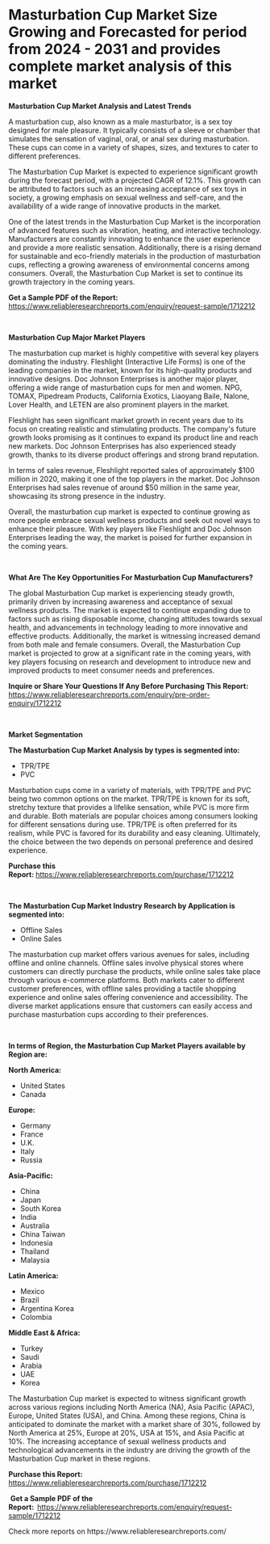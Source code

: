 <p><h1>Masturbation Cup Market Size Growing and Forecasted for period from 2024 - 2031 and provides complete market analysis of this market</h1></p><p><strong>Masturbation Cup Market Analysis and Latest Trends</strong></p>
<p><p>A masturbation cup, also known as a male masturbator, is a sex toy designed for male pleasure. It typically consists of a sleeve or chamber that simulates the sensation of vaginal, oral, or anal sex during masturbation. These cups can come in a variety of shapes, sizes, and textures to cater to different preferences.</p><p>The Masturbation Cup Market is expected to experience significant growth during the forecast period, with a projected CAGR of 12.1%. This growth can be attributed to factors such as an increasing acceptance of sex toys in society, a growing emphasis on sexual wellness and self-care, and the availability of a wide range of innovative products in the market.</p><p>One of the latest trends in the Masturbation Cup Market is the incorporation of advanced features such as vibration, heating, and interactive technology. Manufacturers are constantly innovating to enhance the user experience and provide a more realistic sensation. Additionally, there is a rising demand for sustainable and eco-friendly materials in the production of masturbation cups, reflecting a growing awareness of environmental concerns among consumers. Overall, the Masturbation Cup Market is set to continue its growth trajectory in the coming years.</p></p>
<p><strong>Get a Sample PDF of the Report:&nbsp;</strong> <a href="https://www.reliableresearchreports.com/enquiry/request-sample/1712212">https://www.reliableresearchreports.com/enquiry/request-sample/1712212</a></p>
<p>&nbsp;</p>
<p><strong>Masturbation Cup Major Market Players</strong></p>
<p><p>The masturbation cup market is highly competitive with several key players dominating the industry. Fleshlight (Interactive Life Forms) is one of the leading companies in the market, known for its high-quality products and innovative designs. Doc Johnson Enterprises is another major player, offering a wide range of masturbation cups for men and women. NPG, TOMAX, Pipedream Products, California Exotics, Liaoyang Baile, Nalone, Lover Health, and LETEN are also prominent players in the market.</p><p>Fleshlight has seen significant market growth in recent years due to its focus on creating realistic and stimulating products. The company's future growth looks promising as it continues to expand its product line and reach new markets. Doc Johnson Enterprises has also experienced steady growth, thanks to its diverse product offerings and strong brand reputation.</p><p>In terms of sales revenue, Fleshlight reported sales of approximately $100 million in 2020, making it one of the top players in the market. Doc Johnson Enterprises had sales revenue of around $50 million in the same year, showcasing its strong presence in the industry.</p><p>Overall, the masturbation cup market is expected to continue growing as more people embrace sexual wellness products and seek out novel ways to enhance their pleasure. With key players like Fleshlight and Doc Johnson Enterprises leading the way, the market is poised for further expansion in the coming years.</p></p>
<p>&nbsp;</p>
<p><strong>What Are The Key Opportunities For Masturbation Cup Manufacturers?</strong></p>
<p><p>The global Masturbation Cup market is experiencing steady growth, primarily driven by increasing awareness and acceptance of sexual wellness products. The market is expected to continue expanding due to factors such as rising disposable income, changing attitudes towards sexual health, and advancements in technology leading to more innovative and effective products. Additionally, the market is witnessing increased demand from both male and female consumers. Overall, the Masturbation Cup market is projected to grow at a significant rate in the coming years, with key players focusing on research and development to introduce new and improved products to meet consumer needs and preferences.</p></p>
<p><strong>Inquire or Share Your Questions If Any Before Purchasing This Report:</strong> <a href="https://www.reliableresearchreports.com/enquiry/pre-order-enquiry/1712212">https://www.reliableresearchreports.com/enquiry/pre-order-enquiry/1712212</a></p>
<p>&nbsp;</p>
<p><strong>Market Segmentation</strong></p>
<p><strong>The Masturbation Cup Market Analysis by types is segmented into:</strong></p>
<p><ul><li>TPR/TPE</li><li>PVC</li></ul></p>
<p><p>Masturbation cups come in a variety of materials, with TPR/TPE and PVC being two common options on the market. TPR/TPE is known for its soft, stretchy texture that provides a lifelike sensation, while PVC is more firm and durable. Both materials are popular choices among consumers looking for different sensations during use. TPR/TPE is often preferred for its realism, while PVC is favored for its durability and easy cleaning. Ultimately, the choice between the two depends on personal preference and desired experience.</p></p>
<p><strong>Purchase this Report:&nbsp;</strong><a href="https://www.reliableresearchreports.com/purchase/1712212">https://www.reliableresearchreports.com/purchase/1712212</a></p>
<p>&nbsp;</p>
<p><strong>The Masturbation Cup Market Industry Research by Application is segmented into:</strong></p>
<p><ul><li>Offline Sales</li><li>Online Sales</li></ul></p>
<p><p>The masturbation cup market offers various avenues for sales, including offline and online channels. Offline sales involve physical stores where customers can directly purchase the products, while online sales take place through various e-commerce platforms. Both markets cater to different customer preferences, with offline sales providing a tactile shopping experience and online sales offering convenience and accessibility. The diverse market applications ensure that customers can easily access and purchase masturbation cups according to their preferences.</p></p>
<p>&nbsp;</p>
<p><strong>In terms of Region, the Masturbation Cup Market Players available by Region are:</strong></p>
<p>
    <p> <strong> North America: </strong>
        <ul>
            <li>United States</li>
            <li>Canada</li>
        </ul>
        </p> 
    <p> <strong> Europe: </strong>
        <ul>
            <li>Germany</li>
            <li>France</li>
            <li>U.K.</li>
            <li>Italy</li>
            <li>Russia</li>
        </ul>
        </p> 
    <p> <strong> Asia-Pacific: </strong>
        <ul>
            <li>China</li>
            <li>Japan</li>
            <li>South Korea</li>
            <li>India</li>
            <li>Australia</li>
            <li>China Taiwan</li>
            <li>Indonesia</li>
            <li>Thailand</li>
            <li>Malaysia</li>
        </ul>
        </p> 
    <p> <strong> Latin America: </strong>
        <ul>
            <li>Mexico</li>
            <li>Brazil</li>
            <li>Argentina Korea</li>
            <li>Colombia</li>
        </ul>
        </p> 
    <p> <strong> Middle East & Africa: </strong>
        <ul>
            <li>Turkey</li>
            <li>Saudi</li>
            <li>Arabia</li>
            <li>UAE</li>
            <li>Korea</li>
        </ul>
    </p>
    </p>
<p><p>The Masturbation Cup market is expected to witness significant growth across various regions including North America (NA), Asia Pacific (APAC), Europe, United States (USA), and China. Among these regions, China is anticipated to dominate the market with a market share of 30%, followed by North America at 25%, Europe at 20%, USA at 15%, and Asia Pacific at 10%. The increasing acceptance of sexual wellness products and technological advancements in the industry are driving the growth of the Masturbation Cup market in these regions.</p></p>
<p><strong>Purchase this Report: </strong><a href="https://www.reliableresearchreports.com/purchase/1712212">https://www.reliableresearchreports.com/purchase/1712212</a></p>
<p>&nbsp;<strong>Get a Sample PDF of the Report:&nbsp;&nbsp;</strong><a href="https://www.reliableresearchreports.com/enquiry/request-sample/1712212">https://www.reliableresearchreports.com/enquiry/request-sample/1712212</a></p>
<p><strong></strong></p>
<p>Check more reports on https://www.reliableresearchreports.com/</p>